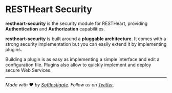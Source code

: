 # RESTHeart Security

**restheart-security** is the security module for RESTHeart, providing __Authentication__ and __Authorization__ capabilities.

**restheart-security** is built around a __pluggable architecture__. It comes with a strong security implementation but you can easily extend it by implementing plugins.

Building a plugin is as easy as implementing a simple interface and edit a configuration file. Plugins also allow to quickly implement and deploy secure Web Services.

<hr />

_Made with :heart: by [SoftInstigate](http://www.softinstigate.com/). Follow us on [Twitter](https://twitter.com/softinstigate)_.
